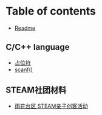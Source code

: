 # Table of contents

* [Readme](README.md)

## C/C++ language&#x20;

* [占位符](c-c++-language/page-2.md)
* [scanf()](c-c++-language/page-1.md)

## STEAM社团材料

* [雨花台区 STEAM亲子创客活动](steam-she-tuan-cai-liao/yu-hua-tai-qu-steam-qin-zi-chuang-ke-huo-dong.md)
